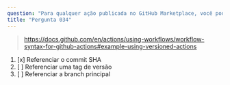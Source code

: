 ```yaml
---
question: "Para qualquer ação publicada no GitHub Marketplace, você pode frequentemente usá-la em múltiplas versões, qual abordagem é a mais estável e segura?"
title: "Pergunta 034"
---
```



> https://docs.github.com/en/actions/using-workflows/workflow-syntax-for-github-actions#example-using-versioned-actions

1. [x] Referenciar o commit SHA  
1. [ ] Referenciar uma tag de versão  
1. [ ] Referenciar a branch principal  
